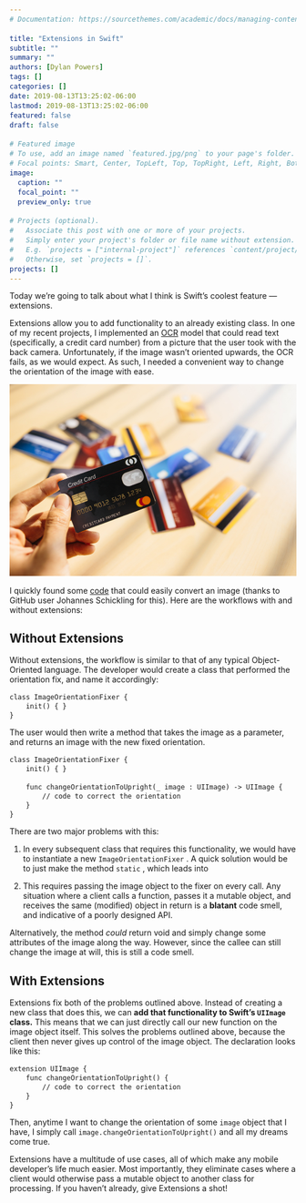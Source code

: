 ```yaml
---
# Documentation: https://sourcethemes.com/academic/docs/managing-content/

title: "Extensions in Swift"
subtitle: ""
summary: ""
authors: [Dylan Powers]
tags: []
categories: []
date: 2019-08-13T13:25:02-06:00
lastmod: 2019-08-13T13:25:02-06:00
featured: false
draft: false

# Featured image
# To use, add an image named `featured.jpg/png` to your page's folder.
# Focal points: Smart, Center, TopLeft, Top, TopRight, Left, Right, BottomLeft, Bottom, BottomRight.
image:
  caption: ""
  focal_point: ""
  preview_only: true

# Projects (optional).
#   Associate this post with one or more of your projects.
#   Simply enter your project's folder or file name without extension.
#   E.g. `projects = ["internal-project"]` references `content/project/deep-learning/index.md`.
#   Otherwise, set `projects = []`.
projects: []
---
```


Today we’re going to talk about what I think is Swift’s coolest feature — extensions.

Extensions allow you to add functionality to an already existing class. In one of my recent projects, I implemented an [OCR](https://en.wikipedia.org/wiki/Optical_character_recognition) model that could read text (specifically, a credit card number) from a picture that the user took with the back camera. Unfortunately, if the image wasn’t oriented upwards, the OCR fails, as we would expect. As such, I needed a convenient way to change the orientation of the image with ease.

![Credit cards](featured.jpg)

I quickly found some [code](https://gist.github.com/schickling/b5d86cb070130f80bb40) that could easily convert an image (thanks to GitHub user Johannes Schickling for this). Here are the workflows with and without extensions:

## Without Extensions

Without extensions, the workflow is similar to that of any typical Object-Oriented language. The developer would create a class that performed the orientation fix, and name it accordingly:
	
	class ImageOrientationFixer {
	    init() { }
	}

The user would then write a method that takes the image as a parameter, and returns an image with the new fixed orientation.
	
	class ImageOrientationFixer {
	    init() { }

	    func changeOrientationToUpright(_ image : UIImage) -> UIImage {
	        // code to correct the orientation
	    }
	}

There are two major problems with this:

1. In every subsequent class that requires this functionality, we would have to instantiate a new `ImageOrientationFixer` . A quick solution would be to just make the method `static` , which leads into

1. This requires passing the image object to the fixer on every call. Any situation where a client calls a function, passes it a mutable object, and receives the same (modified) object in return is a **blatant** code smell, and indicative of a poorly designed API.

Alternatively, the method *could* return void and simply change some attributes of the image along the way. However, since the callee can still change the image at will, this is still a code smell.

## With Extensions

Extensions fix both of the problems outlined above. Instead of creating a new class that does this, we can **add that functionality to Swift’s `UIImage` class.** This means that we can just directly call our new function on the image object itself. This solves the problems outlined above, because the client then never gives up control of the image object. The declaration looks like this:

	extension UIImage {
	    func changeOrientationToUpright() {
	        // code to correct the orientation
	    }
	}

Then, anytime I want to change the orientation of some `image` object that I have, I simply call `image.changeOrientationToUpright()` and all my dreams come true.

Extensions have a multitude of use cases, all of which make any mobile developer’s life much easier. Most importantly, they eliminate cases where a client would otherwise pass a mutable object to another class for processing. If you haven’t already, give Extensions a shot!

